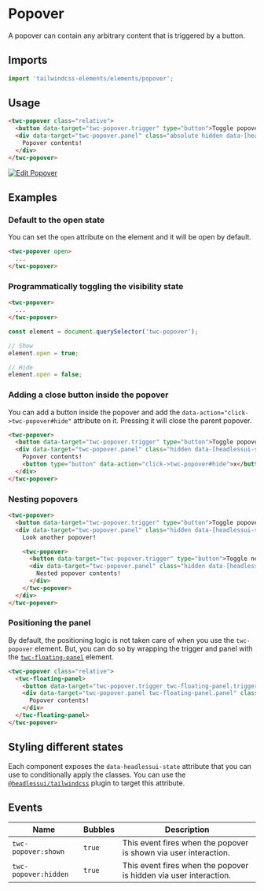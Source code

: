 # Popover

A popover can contain any arbitrary content that is triggered by a button.

## Imports

```js
import 'tailwindcss-elements/elements/popover';
```

## Usage

```html
<twc-popover class="relative">
  <button data-target="twc-popover.trigger" type="button">Toggle popover</button>
  <div data-target="twc-popover.panel" class="absolute hidden data-[headlessui-state='open']:block">
    Popover contents!
  </div>
</twc-popover>
```

[![Edit Popover](https://codesandbox.io/static/img/play-codesandbox.svg)](https://codesandbox.io/p/sandbox/popover-yyvw2d)

## Examples

### Default to the open state

You can set the `open` attribute on the element and it will be open by default.

```html
<twc-popover open>
  ...
</twc-popover>
```

### Programmatically toggling the visibility state

```html
<twc-popover>
  ...
</twc-popover>
```

```js
const element = document.querySelector('twc-popover');

// Show
element.open = true;

// Hide
element.open = false;
```

### Adding a close button inside the popover

You can add a button inside the popover and add the `data-action="click->twc-popover#hide"` attribute on it. Pressing it
will close the parent popover.

```html
<twc-popover>
  <button data-target="twc-popover.trigger" type="button">Toggle popover</button>
  <div data-target="twc-popover.panel" class="hidden data-[headlessui-state='open']:block">
    Popover contents!
    <button type="button" data-action="click->twc-popover#hide">x</button>
  </div>
</twc-popover>
```

### Nesting popovers

```html
<twc-popover>
  <button data-target="twc-popover.trigger" type="button">Toggle popover</button>
  <div data-target="twc-popover.panel" class="hidden data-[headlessui-state='open']:block">
    Look another popover!

    <twc-popover>
      <button data-target="twc-popover.trigger" type="button">Toggle nested popover</button>
      <div data-target="twc-popover.panel" class="hidden data-[headlessui-state='open']:block">
        Nested popover contents!
      </div>
    </twc-popover>
  </div>
</twc-popover>
```

### Positioning the panel

By default, the positioning logic is not taken care of when you use the `twc-popover` element. But, you can do so by
wrapping the trigger and panel with the [`twc-floating-panel`](../floating_panel/README.md) element.

```html
<twc-popover class="relative">
  <twc-floating-panel>
    <button data-target="twc-popover.trigger twc-floating-panel.trigger" type="button">Toggle popover</button>
    <div data-target="twc-popover.panel twc-floating-panel.panel" class="absolute hidden data-[headlessui-state='open']:block">
      Popover contents!
    </div>
  </twc-floating-panel>
</twc-popover>
```

## Styling different states

Each component exposes the `data-headlessui-state` attribute that you can use to conditionally apply the classes. You
can use the [`@headlessui/tailwindcss`](https://github.com/tailwindlabs/headlessui/tree/main/packages/%40headlessui-tailwindcss)
plugin to target this attribute.

## Events

| Name                 | Bubbles   | Description                                                       |
| ------               | --------- | ------------                                                      |
| `twc-popover:shown`  | `true`    | This event fires when the popover is shown via user interaction.  |
| `twc-popover:hidden` | `true`    | This event fires when the popover is hidden via user interaction. |
